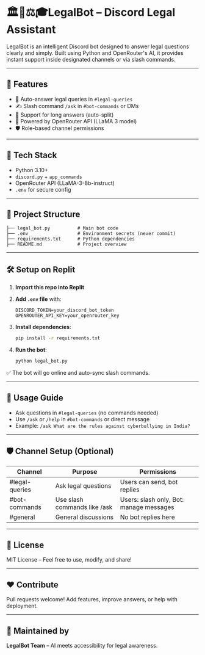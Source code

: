 # 🏛️📜⚖️🎓LegalBot – Discord Legal Assistant

LegalBot is an intelligent Discord bot designed to answer legal questions clearly and simply. Built using Python and OpenRouter's AI, it provides instant support inside designated channels or via slash commands.

---

## 🚀 Features

* 🤖 Auto-answer legal queries in `#legal-queries`
* ✍️ Slash command `/ask` in `#bot-commands` or DMs
* 📄 Support for long answers (auto-split)
* 🧠 Powered by OpenRouter API (LLaMA 3 model)
* 🛡️ Role-based channel permissions

---

## 🔧 Tech Stack

* Python 3.10+
* `discord.py` + `app_commands`
* OpenRouter API (LLaMA-3-8b-instruct)
* `.env` for secure config

---

## 📁 Project Structure

```
├── legal_bot.py          # Main bot code
├── .env                  # Environment secrets (never commit)
├── requirements.txt      # Python dependencies
├── README.md             # Project overview
```

---

## 🛠️ Setup on Replit

1. **Import this repo into Replit**
2. **Add ********`.env`******** file** with:

   ```env
   DISCORD_TOKEN=your_discord_bot_token
   OPENROUTER_API_KEY=your_openrouter_key
   ```
3. **Install dependencies**:

   ```bash
   pip install -r requirements.txt
   ```
4. **Run the bot**:

   ```bash
   python legal_bot.py
   ```

✅ The bot will go online and auto-sync slash commands.

---

## 📌 Usage Guide

* Ask questions in `#legal-queries` (no commands needed)
* Use `/ask` or `/help` in `#bot-commands` or direct message
* Example: `/ask What are the rules against cyberbullying in India?`

---

## 🛡️ Channel Setup (Optional)

| Channel        | Purpose                      | Permissions                             |
| -------------- | ---------------------------- | --------------------------------------- |
| #legal-queries | Ask legal questions          | Users can send, bot replies             |
| #bot-commands  | Use slash commands like /ask | Users: slash only, Bot: manage messages |
| #general       | General discussions          | No bot replies here                     |

---

## 📜 License

MIT License – Feel free to use, modify, and share!

---

## ❤️ Contribute

Pull requests welcome! Add features, improve answers, or help with deployment.

---

## 🤖 Maintained by

**LegalBot Team** – AI meets accessibility for legal awareness.

